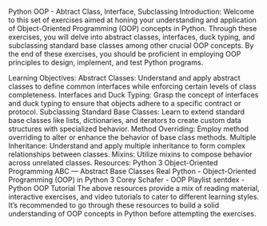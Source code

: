 Python OOP - Abtract Class, Interface, Subclassing
Introduction:
Welcome to this set of exercises aimed at honing your understanding and application of Object-Oriented Programming (OOP) concepts in Python. Through these exercises, you will delve into abstract classes, interfaces, duck typing, and subclassing standard base classes among other crucial OOP concepts. By the end of these exercises, you should be proficient in employing OOP principles to design, implement, and test Python programs.

Learning Objectives:
Abstract Classes: Understand and apply abstract classes to define common interfaces while enforcing certain levels of class completeness.
Interfaces and Duck Typing: Grasp the concept of interfaces and duck typing to ensure that objects adhere to a specific contract or protocol.
Subclassing Standard Base Classes: Learn to extend standard base classes like lists, dictionaries, and iterators to create custom data structures with specialized behavior.
Method Overriding: Employ method overriding to alter or enhance the behavior of base class methods.
Multiple Inheritance: Understand and apply multiple inheritance to form complex relationships between classes.
Mixins: Utilize mixins to compose behavior across unrelated classes.
Resources:
Python 3 Object-Oriented Programming
ABC — Abstract Base Classes
Real Python - Object-Oriented Programming (OOP) in Python 3
Corey Schafer - OOP Playlist
sentdex - Python OOP Tutorial
The above resources provide a mix of reading material, interactive exercises, and video tutorials to cater to different learning styles. It’s recommended to go through these resources to build a solid understanding of OOP concepts in Python before attempting the exercises.
